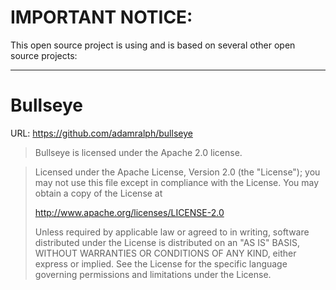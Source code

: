 # IMPORTANT NOTICE:

This open source project is using and is based on several other open source projects:

------

# Bullseye
URL: https://github.com/adamralph/bullseye

>Bullseye is licensed under the Apache 2.0 license.
>

>Licensed under the Apache License, Version 2.0 (the "License"); you may not use this file except in compliance with the License. You may obtain a copy of the License at
>
>http://www.apache.org/licenses/LICENSE-2.0
>
>Unless required by applicable law or agreed to in writing, software distributed under the License is distributed on an "AS IS" BASIS, WITHOUT WARRANTIES OR CONDITIONS OF ANY KIND, either express or implied. See the License for the specific language governing permissions and limitations under the License.